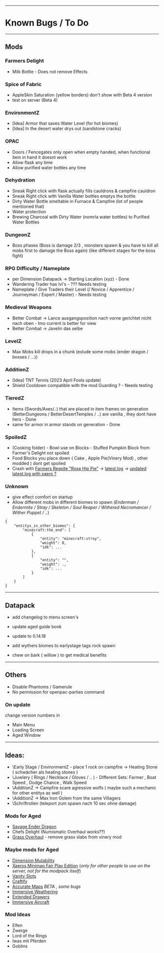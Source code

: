 *****
# Known Bugs / To Do
*****
## Mods

### Farmers Delight
- Milk Bottle - Does not remove Effects

### Spice of Fabric
- AppleSkin Saturation (yellow borders) don't show with Beta 4 version
- test on server (Beta 4)

### EnvironmentZ
- [Idea] Armor that saves Water Level \(for hot biomes)
- [Idea] In the desert water drys out \(sandstone cracks)

### OPAC
- Doors / Fencegates only open when empty handed, when functional item in hand it doesnt work
- Allow flask any time
- Allow purified water bottles any time

### Dehydration
- Sneak Right click with flask actually fills cauldrons & campfire cauldron
- Sneak Right click with Vanilla Water bottles emptys the bottle
- Dirty Water Bottle smeltable in Furnace & Campfire (lot of people mentioned that)
- Water protection 
- Brewing Charcoal with Dirty Water (nomrla water bottles) to Purified Water Bottles

### DungeonZ
- Boss phases (Boss is damage 2/3 , monsters spawn & you have to kill all mobs first to damage the Boss again) (like different stages for the boss fight)

### RPG Difficulty / Nameplate
- per Dimension Datapack -> Starting Location (xyz) - Done
- Wandering Trader has lvl's - ??? Needs testing
- Nameplate / Give Traders their Level (/ Novice / Apprentice / Journeyman / Expert / Master) - Needs testing

### Medieval Weapons
- Better Combat -> Lance ausgangsposition nach vorne gerichtet nicht nach oben - Imo current is better for view
- Better Combat -> Javelin das selbe

### LevelZ
- Max Mobs kill drops in a chunk (exlude some mobs (ender dragon / bosses / ...))

### AdditionZ
- [Idea] TNT Tennis (2023 April Fools update)
- Shield Cooldown compatible with the mod Guarding ? - Needs testing

### TieredZ
- Items (Swords/Axes/..) that are placed in item frames on generation (BetterDungeons / BetterDesertTemples / ..) are vanilla , they dont have tiers - Done
- same for armor in armor stands on generation - Done

### SpoiledZ
- \(Cooking folder) - Bowl use on Blocks - Stuffed Pumpkin Block from Farmer's Delight not spoiled
- Food Blocks you place down ( Cake , Apple Pie(Vinery Mod) , other modded ) dont get spoiled
- Crash with [Farmers Respite "Rose Hip Pie"](https://beta.curseforge.com/minecraft/mc-mods/farmers-respite-fabric) -> [latest.log](https://gist.github.com/SpigotDE/1d055f0e746194d5c284b9ef9bd99ef7) -> [updated latest.log with xaero ?](https://gist.github.com/SpigotDE/67ff7c6e4791a89cce6aa7342dce8d23)

### Unknown
- give effect comfort on startup
- Allow different mobs in different biomes to spawn \(*Enderman / Endermite / Stray / Skeleton / Soul Reaper / Withered Necromancer / Wither Puppet / ..*)

```
{
    "entitys_in_other_biomes": {
        "minecraft:the_end": [
            {
                "entity": "minecraft:stray",
                "weight": 8,
                "idk": ...
            },
            {
                "entity": "",
                "weight": .,
                "idk": ...
            }
        ]
    }
}
```
*****
## Datapack

- add changelog to menu screen's

- update aged guide book

- update to 0.14.18

- add wythers biomes to earlystage tags rock spawn

- chew on bark ( willow ) to get medical benefits

*****
## Others

- Disable Phantoms / Gamerule
- No permission for openpac-parties command

### On update

change version numbers in
- Main Menu
- Loading Screen
- Aged Window

*****
## Ideas:

- \Early Stage / EnvironmentZ - place 1 rock on campfire -> Heating Stone ( schwächer als heating stones )
- \Juwlery ( Rings / Necklace / Gloves / .. ) - Different Sets: Farmer , Boat Speed , Dodge Chance , Walk Speed
- \AdditionZ -> Campfire scare agressive wolfs ( maybe such a mechanic for other entitys as well )
- \AdditionZ -> Max Iron Golem from the same Villagers
- \Schriftrollen (teleport zum spawn nach 10 sec ohne damage)

### Mods for Aged

- [Savage Ender Dragon](https://beta.curseforge.com/minecraft/mc-mods/savage-ender-dragon)
- Chefs Delight \(Numismatic Overhaul works??)
- [Grass Overhaul](https://www.curseforge.com/minecraft/mc-mods/grass-overhaul) - remove grass slabs from vinery mod

### Maybe mods for Aged
- [Dimension Mutability](https://beta.curseforge.com/minecraft/mc-mods/dimension-mutability)
- [Xaeros Minimap Fair Play Edition](https://beta.curseforge.com/minecraft/mc-mods/xaeros-minimap-fair-play-edition) (*only for other people to use on the server, not for the modpack itself*)
- [Vanity Slots](https://beta.curseforge.com/minecraft/mc-mods/vanityslots)
- [Craftify](https://www.curseforge.com/minecraft/mc-mods/craftify)
- [Accurate Maps](https://www.curseforge.com/minecraft/mc-mods/accurate-maps) *BETA , some bugs*
- [Immersive Weathering](https://www.curseforge.com/minecraft/mc-mods/immersive-weathering-fabric)
- [Extended Drawers](https://beta.curseforge.com/minecraft/mc-mods/extended-drawers)
- [Immersive Aircraft](https://beta.curseforge.com/minecraft/mc-mods/immersive-aircraft)

### Mod Ideas

- Elfen
- Zwerge
- Lord of the Rings
- Iwas mit Pferden
- Goblins
